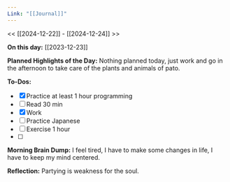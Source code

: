 ```yaml
---
Link: "[[Journal]]"
---
```


<< [[2024-12-22]] - [[2024-12-24]] >>

**On this day:** [[2023-12-23]]

**Planned Highlights of the Day:**
Nothing planned today, just work and go in the afternoon to take care of the plants and animals of pato.

**To-Dos:**
- [x] Practice at least 1 hour programming
- [ ] Read 30 min
- [x] Work
- [ ] Practice Japanese
- [ ] Exercise 1 hour
- [ ] 

**Morning Brain Dump:**
I feel tired, I have to make some changes in life, I have to keep my mind centered.

**Reflection:**
Partying is weakness for the soul.
